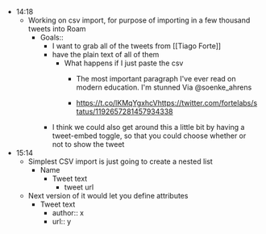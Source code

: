 - 14:18
    - Working on csv import, for purpose of importing in a few thousand tweets into Roam
        - Goals::
            - I want to grab all of the tweets from [[Tiago Forte]]
            - have the plain text of all of them
                - What happens if I just paste the csv
                    - The most important paragraph I've ever read on modern education. I'm stunned 
Via @soenke_ahrens

                    - https://t.co/lKMqYgxhcVhttps://twitter.com/fortelabs/status/1192657281457934338
            - I think we could also get around this a little bit by having a tweet-embed toggle, so that you could choose whether or not to show the tweet
- 15:14 
    - Simplest CSV import is just going to create a nested list
        - Name
            - Tweet text
                - tweet url
    - Next version of it would let you define attributes
        - Tweet text
            - author:: x
            - url:: y
